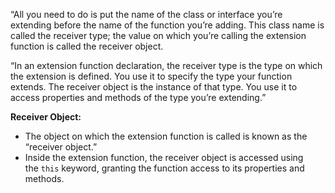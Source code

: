 

“All you need to do is put the name of the class or interface you’re extending before the name of the function you’re adding. This class name is called the receiver type; the value on which you’re calling the extension function is called the receiver object.


“In an extension function declaration, the receiver type is the type on which the extension is defined. You use it to specify the type your function extends. The receiver object is the instance of that type. You use it to access properties and methods of the type you’re extending.”


**Receiver Object:**

- The object on which the extension function is called is known as the “receiver object.”
- Inside the extension function, the receiver object is accessed using the `this` keyword, granting the function access to its properties and methods.


 
